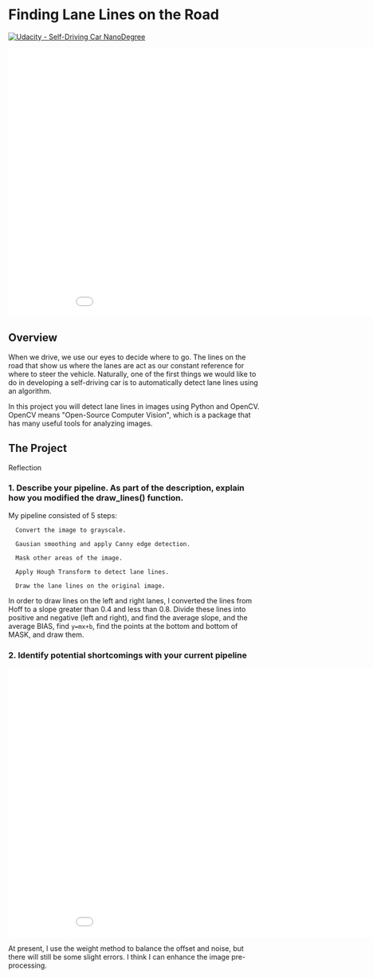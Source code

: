 # **Finding Lane Lines on the Road** 
[![Udacity - Self-Driving Car NanoDegree](https://s3.amazonaws.com/udacity-sdc/github/shield-carnd.svg)](http://www.udacity.com/drive)
<iframe src="test_videos_output/solidYellowLeft.mp4" width="960" height="540" frameborder="0" webkitallowfullscreen mozallowfullscreen allowfullscreen></iframe>

Overview
---

When we drive, we use our eyes to decide where to go.  The lines on the road that show us where the lanes are act as our constant reference for where to steer the vehicle.  Naturally, one of the first things we would like to do in developing a self-driving car is to automatically detect lane lines using an algorithm.

In this project you will detect lane lines in images using Python and OpenCV.  OpenCV means "Open-Source Computer Vision", which is a package that has many useful tools for analyzing images.  


The Project
---
Reflection
### 1. Describe your pipeline. As part of the description, explain how you modified the draw_lines() function.

My pipeline consisted of 5 steps:
```
  Convert the image to grayscale.
  
  Gausian smoothing and apply Canny edge detection.
  
  Mask other areas of the image.
  
  Apply Hough Transform to detect lane lines.
  
  Draw the lane lines on the original image.
 ```
In order to draw lines on the left and right lanes, I converted the lines from Hoff to a slope greater than 0.4 and less than 0.8. Divide these lines into positive and negative (left and right), and find the average slope, and the average BIAS, find <code>y=mx+b</code>, find the points at the bottom and bottom of MASK, and draw them.

### 2. Identify potential shortcomings with your current pipeline

<iframe src="test_videos_output/challenge.mp4" width="960" height="540" frameborder="0" webkitallowfullscreen mozallowfullscreen allowfullscreen></iframe>

At present, I use the weight method to balance the offset and noise, but there will still be some slight errors. I think I can enhance the image pre-processing.
